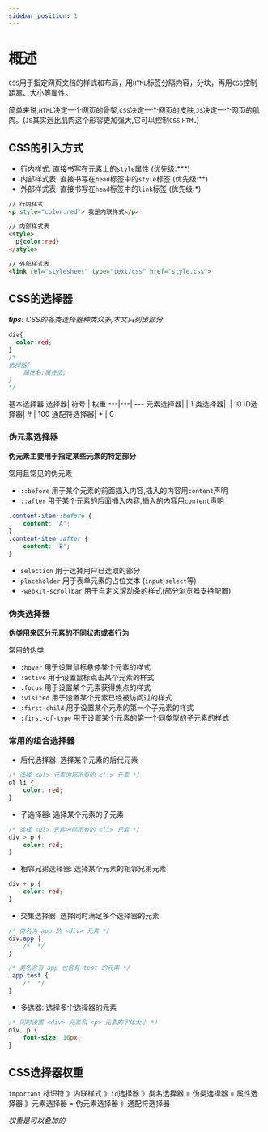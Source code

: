 ```yaml
---
sidebar_position: 1
---
```


# 概述
`CSS`用于指定网页文档的样式和布局，用`HTML`标签分隔内容，分块，再用`CSS`控制距离、大小等属性。

简单来说,`HTML`决定一个网页的骨架,`CSS`决定一个网页的皮肤,`JS`决定一个网页的肌肉。(`JS`其实远比肌肉这个形容更加强大,它可以控制`CSS`,`HTML`)

## CSS的引入方式
- 行内样式: 直接书写在元素上的`style`属性 (优先级:***)
- 内部样式表: 直接书写在`head`标签中的`style`标签 (优先级:**)
- 外部样式表: 直接书写在`head`标签中的`link`标签 (优先级:*)

```html
// 行内样式
<p style="color:red"> 我是内联样式</p>

// 内部样式表
<style>
  p{color:red}
</style>

// 外部样式表
<link rel="stylesheet" type="text/css" href="style.css">
```

## CSS的选择器
***tips:** CSS的各类选择器种类众多,本文只列出部分*

```css
div{
  color:red;
}
/*
选择器{
    属性名:属性值;
}
*/ 
```
基本选择器
选择器| 符号 | 权重
---|---| ---
元素选择器|  | 1
类选择器|. | 10
ID选择器| # | 100
通配符选择器| * | 0

### 伪元素选择器
**伪元素主要用于指定某些元素的特定部分**

常用且常见的伪元素
- `::before` 用于某个元素的前面插入内容,插入的内容用`content`声明
- `::after` 用于某个元素的后面插入内容,插入的内容用`content`声明
```css
.content-item::before {
    content: 'A';
}
.content-item::after {
    content: 'B';
}
```
- `selection` 用于选择用户已选取的部分
- `placeholder` 用于表单元素的占位文本 (`input`,`select`等)
- `-webkit-scrollbar` 用于自定义滚动条的样式(部分浏览器支持配置)

### 伪类选择器
**伪类用来区分元素的不同状态或者行为**

常用的伪类

- `:hover` 用于设置鼠标悬停某个元素的样式 
- `:active` 用于设置鼠标点击某个元素的样式
- `:focus` 用于设置某个元素获得焦点的样式
- `:visited` 用于设置某个元素已经被访问过的样式
- `:first-child` 用于设置某个元素的第一个子元素的样式
- `:first-of-type` 用于设置某个元素的第一个同类型的子元素的样式

### 常用的组合选择器

- 后代选择器: 选择某个元素的后代元素
```css
/* 选择 <ol> 元素内部所有的 <li> 元素 */
ol li {
    color: red;
}
```

- 子选择器: 选择某个元素的子元素
```css
/* 选择 <ul> 元素内部所有的 <li> 元素 */
div > p {
    color: red;
}
```

- 相邻兄弟选择器: 选择某个元素的相邻兄弟元素
```css
div + p {
    color: red;
}
```

- 交集选择器: 选择同时满足多个选择器的元素
```css
/* 类名为 app 的 <div> 元素 */
div.app {
    /*  */
}

/* 类名含有 app 也含有 test 的元素 */
.app.test {
    /*  */
}
```

- 多选器: 选择多个选择器的元素
```css
/* 同时设置 <div> 元素和 <p> 元素的字体大小 */
div, p {
    font-size: 16px;
}
```

## CSS选择器权重

`important` 标识符 》内联样式 》`id`选择器 》类名选择器 = 伪类选择器 = 属性选择器 》元素选择器 = 伪元素选择器 》通配符选择器

*权重是可以叠加的*